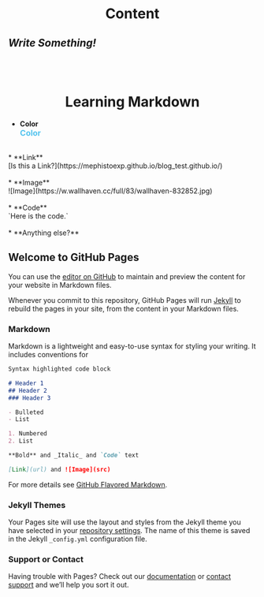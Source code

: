 # **<center>Content</center>**

## **_Write Something!_**
<br>
<br>


# **<center>Learning Markdown</center>**




* **Color**<br> 
**<font color="#52c3ee" size=3>Color</font>**<br>
<br>
* **Link**<br>
[Is this a Link?](https://mephistoexp.github.io/blog_test.github.io/)<br>
<br>
* **Image**<br>
![Image](https://w.wallhaven.cc/full/83/wallhaven-832852.jpg)<br>
<br>
* **Code**<br>
`Here is the code.`<br>
<br>
* **Anything else?**

































## Welcome to GitHub Pages

You can use the [editor on GitHub](https://github.com/mephistoExp/blog_test.github.io/edit/gh-pages/index.md) to maintain and preview the content for your website in Markdown files.

Whenever you commit to this repository, GitHub Pages will run [Jekyll](https://jekyllrb.com/) to rebuild the pages in your site, from the content in your Markdown files.

### Markdown

Markdown is a lightweight and easy-to-use syntax for styling your writing. It includes conventions for

```markdown
Syntax highlighted code block

# Header 1
## Header 2
### Header 3

- Bulleted
- List

1. Numbered
2. List

**Bold** and _Italic_ and `Code` text

[Link](url) and ![Image](src)
```

For more details see [GitHub Flavored Markdown](https://guides.github.com/features/mastering-markdown/).

### Jekyll Themes

Your Pages site will use the layout and styles from the Jekyll theme you have selected in your [repository settings](https://github.com/mephistoExp/blog_test.github.io/settings). The name of this theme is saved in the Jekyll `_config.yml` configuration file.

### Support or Contact

Having trouble with Pages? Check out our [documentation](https://docs.github.com/categories/github-pages-basics/) or [contact support](https://github.com/contact) and we’ll help you sort it out.
